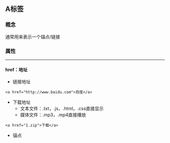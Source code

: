 ## A标签

### 概念

通常用来表示一个锚点/链接

### 属性

---

#### href：地址

* 链接地址

```
<a href="http://www.baidu.com">百度</a>
```

* 下载地址
  * 文本文件：.txt，.js，.html，.css直接显示
  * 媒体文件：.mp3，.mp4直接播放

```
<a href="1.zip">下载</a>
```

* 锚点



